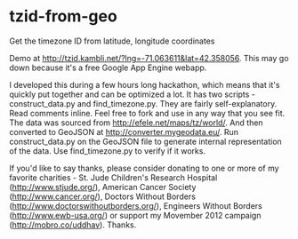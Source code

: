 tzid-from-geo
=============

Get the timezone ID from latitude, longitude coordinates

Demo at http://tzid.kambli.net/?lng=-71.063611&lat=42.358056. This may go down because it's a free Google App Engine webapp.

I developed this during a few hours long hackathon, which means that it's quickly put together and can be optimized a lot. It has two scripts - construct_data.py and find_timezone.py. They are fairly self-explanatory. Read comments inline. Feel free to fork and use in any way that you see fit. The data was sourced from http://efele.net/maps/tz/world/. And then converted to GeoJSON at http://converter.mygeodata.eu/. Run construct_data.py on the GeoJSON file to generate internal representation of the data. Use find_timezone.py to verify if it works.

If you'd like to say thanks, please consider donating to one or more of my favorite charities - St. Jude Children's Research Hospital (http://www.stjude.org/), American Cancer Society (http://www.cancer.org/), Doctors Without Borders (http://www.doctorswithoutborders.org/), Engineers Without Borders (http://www.ewb-usa.org/) or support my Movember 2012 campaign (http://mobro.co/uddhav). Thanks.